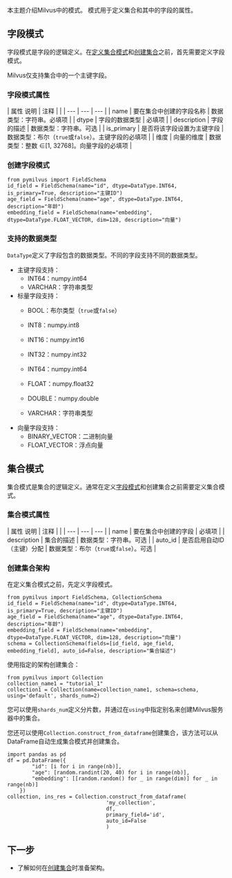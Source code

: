 
本主题介绍Milvus中的模式。 模式用于定义集合和其中的字段的属性。

字段模式
------------

字段模式是字段的逻辑定义。在[定义集合模式](#集合模式)和[创建集合](create_collection.md)之前，首先需要定义字段模式。

Milvus仅支持集合中的一个主键字段。

### 字段模式属性

| 属性
说明 | 注释 | |
| --- | --- | --- |
| name | 要在集合中创建的字段名称 | 数据类型：字符串。必填项 |
| dtype | 字段的数据类型 | 必填项 |
| description | 字段的描述 | 数据类型：字符串。可选 |
| is_primary | 是否将该字段设置为主键字段 | 数据类型：布尔（`true`或`false`）。主键字段的必填项 |
| 维度 | 向量的维度 | 数据类型：整数 ∈[1, 32768]。向量字段的必填项 |

### 创建字段模式

```
from pymilvus import FieldSchema
id_field = FieldSchema(name="id", dtype=DataType.INT64, is_primary=True, description="主键ID")
age_field = FieldSchema(name="age", dtype=DataType.INT64, description="年龄")
embedding_field = FieldSchema(name="embedding", dtype=DataType.FLOAT_VECTOR, dim=128, description="向量")

```

### 支持的数据类型

`DataType`定义了字段包含的数据类型。不同的字段支持不同的数据类型。

* 主键字段支持：
	+ INT64：numpy.int64
	+ VARCHAR：字符串类型
* 标量字段支持：
	+ BOOL：布尔类型（`true`或`false`）

	+ INT8：numpy.int8

	+ INT16：numpy.int16

	+ INT32：numpy.int32

	+ INT64：numpy.int64

	+ FLOAT：numpy.float32

	+ DOUBLE：numpy.double

	+ VARCHAR：字符串类型
* 向量字段支持：
	+ BINARY_VECTOR：二进制向量
	+ FLOAT_VECTOR：浮点向量

集合模式
----

集合模式是集合的逻辑定义。通常在定义[字段模式](#Field-schema)和创建集合之前需要定义集合模式。

### 集合模式属性

| 属性
说明 | 注释 | |
| --- | --- | --- |
| name | 要在集合中创建的字段 | 必填项 |
| description | 集合的描述 | 数据类型：字符串。可选 |
| auto_id | 是否启用自动ID（主键）分配 | 数据类型：布尔（`true`或`false`）。可选 |

### 创建集合架构

在定义集合模式之前，先定义字段模式。

```
from pymilvus import FieldSchema, CollectionSchema
id_field = FieldSchema(name="id", dtype=DataType.INT64, is_primary=True, description="主键ID")
age_field = FieldSchema(name="age", dtype=DataType.INT64, description="年龄")
embedding_field = FieldSchema(name="embedding", dtype=DataType.FLOAT_VECTOR, dim=128, description="向量")
schema = CollectionSchema(fields=[id_field, age_field, embedding_field], auto_id=False, description="集合描述")

```

使用指定的架构创建集合：

```
from pymilvus import Collection
collection_name1 = "tutorial_1"
collection1 = Collection(name=collection_name1, schema=schema, using='default', shards_num=2)

```

您可以使用`shards_num`定义分片数，并通过在`using`中指定别名来创建Milvus服务器中的集合。

您还可以使用`Collection.construct_from_dataframe`创建集合，该方法可以从DataFrame自动生成集合模式并创建集合。

```
import pandas as pd
df = pd.DataFrame({
        "id": [i for i in range(nb)],
        "age": [random.randint(20, 40) for i in range(nb)],
        "embedding": [[random.random() for _ in range(dim)] for _ in range(nb)]
    })
collection, ins_res = Collection.construct_from_dataframe(
                                'my_collection',
                                df,
                                primary_field='id',
                                auto_id=False
                                )

```

下一步
-----------

* 了解如何在[创建集合](create_collection.md)时准备架构。
